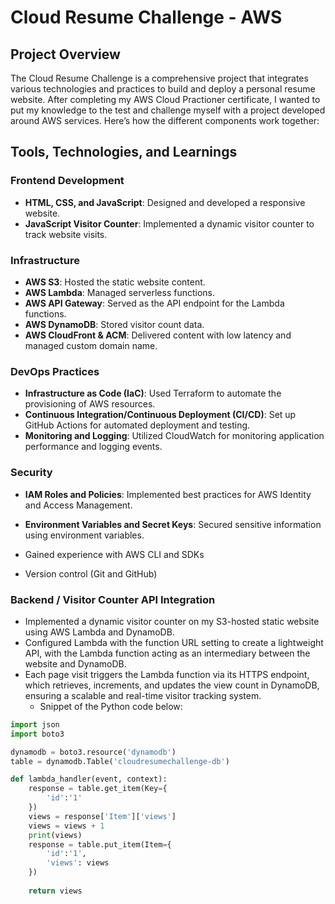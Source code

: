 # Cloud Resume Challenge - AWS

## Project Overview

The Cloud Resume Challenge is a comprehensive project that integrates various technologies and practices to build and deploy a personal resume website. After completing my AWS Cloud Practioner certificate, I wanted to put my knowledge to the test and challenge myself with a project developed around AWS services. Here’s how the different components work together:

## Tools, Technologies, and Learnings

### Frontend Development
* **HTML, CSS, and JavaScript**: Designed and developed a responsive website.
* **JavaScript Visitor Counter**: Implemented a dynamic visitor counter to track website visits.

### Infrastructure
* **AWS S3**: Hosted the static website content.
* **AWS Lambda**: Managed serverless functions.
* **AWS API Gateway**: Served as the API endpoint for the Lambda functions.
* **AWS DynamoDB**: Stored visitor count data.
* **AWS CloudFront & ACM**: Delivered content with low latency and managed custom domain name.

### DevOps Practices
* **Infrastructure as Code (IaC)**: Used Terraform to automate the provisioning of AWS resources.
* **Continuous Integration/Continuous Deployment (CI/CD)**: Set up GitHub Actions for automated deployment and testing.
* **Monitoring and Logging**: Utilized CloudWatch for monitoring application performance and logging events.

### Security
* **IAM Roles and Policies**: Implemented best practices for AWS Identity and Access Management.
* **Environment Variables and Secret Keys**: Secured sensitive information using environment variables.



* Gained experience with AWS CLI and SDKs
* Version control (Git and GitHub)


### Backend / Visitor Counter API Integration
* Implemented a dynamic visitor counter on my S3-hosted static website using AWS Lambda and DynamoDB.
* Configured Lambda with the function URL setting to create a lightweight API, with the Lambda function acting as an intermediary between the website and DynamoDB.
* Each page visit triggers the Lambda function via its HTTPS endpoint, which retrieves, increments, and updates the view count in DynamoDB, ensuring a scalable and real-time visitor tracking system.
  - Snippet of the Python code below:

```python
import json
import boto3

dynamodb = boto3.resource('dynamodb')
table = dynamodb.Table('cloudresumechallenge-db')

def lambda_handler(event, context):
    response = table.get_item(Key={
        'id':'1'
    })
    views = response['Item']['views']
    views = views + 1
    print(views)
    response = table.put_item(Item={
        'id':'1',
        'views': views
    })
    
    return views
```
